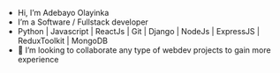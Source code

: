 -  Hi, I’m Adebayo Olayinka
-  I’m a Software / Fullstack developer 
- Python | Javascript | ReactJs | Git | Django | NodeJs | ExpressJS | ReduxToolkit | MongoDB
- 💞️ I’m looking to collaborate any type of webdev projects to gain more experience

<!---
vulpes231/vulpes231 is a ✨ special ✨ repository because its `README.md` (this file) appears on your GitHub profile.
You can click the Preview link to take a look at your changes.
--->
